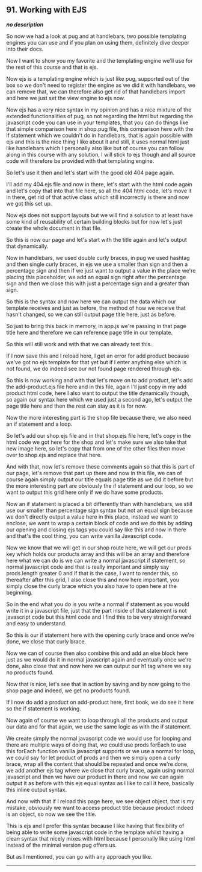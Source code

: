 ## 91. Working with EJS

<strong><em>no description</em></strong>

So now we had a look at pug and at handlebars, two possible templating engines
you can use and if you plan on using them, definitely dive deeper into their
docs. 

Now I want to show you my favorite and the templating engine we'll use for the
rest of this course and that is ejs. 

Now ejs is a templating engine which is just like pug, supported out of the box
so we don't need to register the engine as we did it with handlebars, we can
remove that, we can therefore also get rid of that handlebars import and here we
just set the view engine to ejs now. 

Now ejs has a very nice syntax in my opinion and has a nice mixture of the
extended functionalities of pug, so not regarding the html but regarding the
javascript code you can use in your templates, that you can do things like that
simple comparison here in shop.pug file, this comparison here with the if
statement which we couldn't do in handlebars, that is again possible with ejs
and this is the nice thing I like about it and still, it uses normal html just
like handlebars which I personally also like but of course you can follow along
in this course with any solution, I will stick to ejs though and all source code
will therefore be provided with that templating engine. 

So let's use it then and let's start with the good old 404 page again. 

I'll add my 404.ejs file and now in there, let's start with the html code again
and let's copy that into that file here, so all the 404 html code, let's move it
in there, get rid of that active class which still incorrectly is there and now
we got this set up. 

Now ejs does not support layouts but we will find a solution to at least have
some kind of reusability of certain building blocks but for now let's just
create the whole document in that file. 

So this is now our page and let's start with the title again and let's output
that dynamically. 

Now in handlebars, we used double curly braces, in pug we used hashtag and then
single curly braces, in ejs we use a smaller than sign and then a percentage
sign and then if we just want to output a value in the place we're placing this
placeholder, we add an equal sign right after the percentage sign and then we
close this with just a percentage sign and a greater than sign. 

So this is the syntax and now here we can output the data which our template
receives and just as before, the method of how we receive that hasn't changed,
so we can still output page title here, just as before. 

So just to bring this back in memory, in app.js we're passing in that page title
here and therefore we can reference page title in our template. 

So this will still work and with that we can already test this. 

If I now save this and I reload here, I get an error for add product because
we've got no ejs template for that yet but if I enter anything else which is not
found, we do indeed see our not found page rendered through ejs. 

So this is now working and with that let's move on to add product, let's add the
add-product.ejs file here and in this file, again I'll just copy in my add
product html code, here I also want to output the title dynamically though, so
again our syntax here which we used just a second ago, let's output the page
title here and then the rest can stay as it is for now. 

Now the more interesting part is the shop file because there, we also need an if
statement and a loop. 

So let's add our shop.ejs file and in that shop.ejs file here, let's copy in the
html code we got here for the shop and let's make sure we also take that new
image here, so let's copy that from one of the other files then move over to
shop.ejs and replace that here. 

And with that, now let's remove these comments again so that this is part of our
page, let's remove that part up there and now in this file, we can of course
again simply output our title equals page title as we did it before but the more
interesting part are obviously the if statement and our loop, so we want to
output this grid here only if we do have some products. 

Now an if statement is placed a bit differently than with handlebars, we still
use our smaller than percentage sign syntax but not an equal sign because we
don't directly output a value here in this place, instead we want to enclose, we
want to wrap a certain block of code and we do this by adding our opening and
closing ejs tags you could say like this and now in there and that's the cool
thing, you can write vanilla Javascript code. 

Now we know that we will get in our shop route here, we will get our prods key
which holds our products array and this will be an array and therefore here what
we can do is we can write a normal javascript if statement, so normal javascript
code and that is really important and simply say prods.length greater 0 and if
that is the case, I want to render this, so thereafter after this grid, I also
close this and now here important, you simply close the curly brace which you
also have to open here at the beginning. 

So in the end what you do is you write a normal if statement as you would write
it in a javascript file, just that the part inside of that statement is not
javascript code but this html code and I find this to be very straightforward
and easy to understand. 

So this is our if statement here with the opening curly brace and once we're
done, we close that curly brace. 

Now we can of course then also combine this and add an else block here just as
we would do it in normal javascript again and eventually once we're done, also
close that and now here we can output our h1 tag where we say no products found.


Now that is nice, let's see that in action by saving and by now going to the
shop page and indeed, we get no products found. 

If I now do add a product on add-product here, first book, we do see it here so
the if statement is working. 

Now again of course we want to loop through all the products and output our data
and for that again, we use the same logic as with the if statement. 

We create simply the normal javascript code we would use for looping and there
are multiple ways of doing that, we could use prods forEach to use this forEach
function vanilla javascript supports or we use a normal for loop, we could say
for let product of prods and then we simply open a curly brace, wrap all the
content that should be repeated and once we're done, we add another ejs tag
where we close that curly brace, again using normal javascript and then we have
our product in there and now we can again output it as before with this ejs
equal syntax as I like to call it here, basically this inline output syntax. 

And now with that if I reload this page here, we see object object, that is my
mistake, obviously we want to access product title because product indeed is an
object, so now we see the title. 

This is ejs and I prefer this syntax because I like having that flexibility of
being able to write some javascript code in the template whilst having a clean
syntax that nicely mixes with html because I personally like using html instead
of the minimal version pug offers us. 

But as I mentioned, you can go with any approach you like. 

---